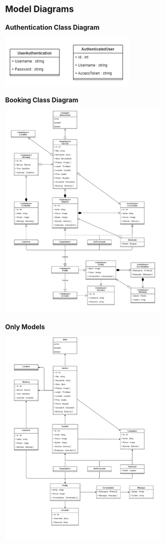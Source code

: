 # Model Diagrams

## Authentication Class Diagram
<img src="./authentication.drawio.png" />

## Booking Class Diagram
<img src="./classes.drawio.png" />

## Only Models
<img src="./models.drawio.png" />
